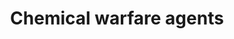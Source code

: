 ---
title: Chemical warfare agents
longTitle: 'Chemical warfare agents'
tags:
- gccommon
usedFor:
- "[[Chemical weapons]]"
---